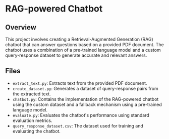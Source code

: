 # RAG-powered Chatbot

## Overview
This project involves creating a Retrieval-Augmented Generation (RAG) chatbot that can answer questions based on a provided PDF document. The chatbot uses a combination of a pre-trained language model and a custom query-response dataset to generate accurate and relevant answers.

## Files
- `extract_text.py`: Extracts text from the provided PDF document.
- `create_dataset.py`: Generates a dataset of query-response pairs from the extracted text.
- `chatbot.py`: Contains the implementation of the RAG-powered chatbot using the custom dataset and a fallback mechanism using a pre-trained language model.
- `evaluate.py`: Evaluates the chatbot's performance using standard evaluation metrics.
- `query_response_dataset.csv`: The dataset used for training and evaluating the chatbot.